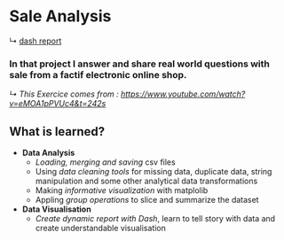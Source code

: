 # Sale Analysis
↳ [dash report](https://example-rapport-app.herokuapp.com/)
### In that project I answer and share real world questions with sale from a factif electronic online shop.  

*↳ This Exercice comes from  : https://www.youtube.com/watch?v=eMOA1pPVUc4&t=242s*

## What is learned?
- **Data Analysis**
	- *Loading, merging and saving* csv files
	- Using *data cleaning tools* for missing data, duplicate data, string manipulation and some other analytical data transformations
	- Making *informative visualization* with matplolib
	- Appling *group operations* to slice and summarize the dataset
- **Data Visualisation**
	- *Create dynamic report with Dash*, learn to tell story with data and create understandable visualisation

